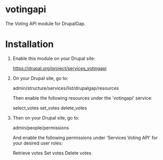 votingapi
=========

The Voting API module for DrupalGap.

Installation
============

1. Enable this module on your Drupal site:

     https://drupal.org/project/services_votingapi

2. On your Drupal site, go to:

     admin/structure/services/list/drupalgap/resources
     
   Then enable the following resources under the 'votingapi' service:
   
     select_votes
     set_votes
     delete_votes

3. Then on your Drupal site, go to:

     admin/people/permissions
   
   And enable the following permissions under 'Services Voting API' for your
   desired user roles:
   
     Retrieve votes
     Set votes
     Delete votes

